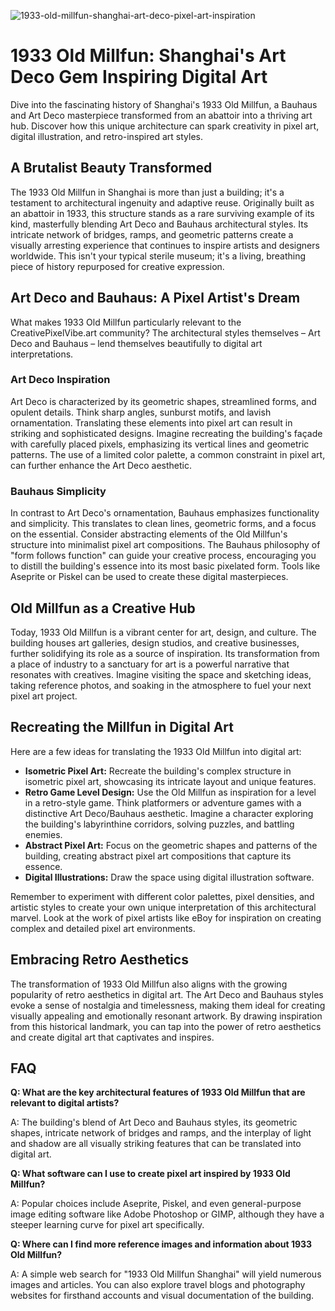 ![1933-old-millfun-shanghai-art-deco-pixel-art-inspiration](https://images.pexels.com/photos/3028684/pexels-photo-3028684.jpeg?auto=compress&cs=tinysrgb&fit=crop&h=627&w=1200)

# 1933 Old Millfun: Shanghai's Art Deco Gem Inspiring Digital Art

Dive into the fascinating history of Shanghai's 1933 Old Millfun, a Bauhaus and Art Deco masterpiece transformed from an abattoir into a thriving art hub. Discover how this unique architecture can spark creativity in pixel art, digital illustration, and retro-inspired art styles.

## A Brutalist Beauty Transformed

The 1933 Old Millfun in Shanghai is more than just a building; it's a testament to architectural ingenuity and adaptive reuse. Originally built as an abattoir in 1933, this structure stands as a rare surviving example of its kind, masterfully blending Art Deco and Bauhaus architectural styles. Its intricate network of bridges, ramps, and geometric patterns create a visually arresting experience that continues to inspire artists and designers worldwide. This isn't your typical sterile museum; it's a living, breathing piece of history repurposed for creative expression.

## Art Deco and Bauhaus: A Pixel Artist's Dream

What makes 1933 Old Millfun particularly relevant to the CreativePixelVibe.art community? The architectural styles themselves – Art Deco and Bauhaus – lend themselves beautifully to digital art interpretations.

### Art Deco Inspiration

Art Deco is characterized by its geometric shapes, streamlined forms, and opulent details. Think sharp angles, sunburst motifs, and lavish ornamentation. Translating these elements into pixel art can result in striking and sophisticated designs. Imagine recreating the building's façade with carefully placed pixels, emphasizing its vertical lines and geometric patterns. The use of a limited color palette, a common constraint in pixel art, can further enhance the Art Deco aesthetic.

### Bauhaus Simplicity

In contrast to Art Deco's ornamentation, Bauhaus emphasizes functionality and simplicity. This translates to clean lines, geometric forms, and a focus on the essential. Consider abstracting elements of the Old Millfun's structure into minimalist pixel art compositions. The Bauhaus philosophy of "form follows function" can guide your creative process, encouraging you to distill the building's essence into its most basic pixelated form. Tools like Aseprite or Piskel can be used to create these digital masterpieces.

## Old Millfun as a Creative Hub

Today, 1933 Old Millfun is a vibrant center for art, design, and culture. The building houses art galleries, design studios, and creative businesses, further solidifying its role as a source of inspiration. Its transformation from a place of industry to a sanctuary for art is a powerful narrative that resonates with creatives. Imagine visiting the space and sketching ideas, taking reference photos, and soaking in the atmosphere to fuel your next pixel art project.

## Recreating the Millfun in Digital Art

Here are a few ideas for translating the 1933 Old Millfun into digital art:

*   **Isometric Pixel Art:** Recreate the building's complex structure in isometric pixel art, showcasing its intricate layout and unique features.
*   **Retro Game Level Design:** Use the Old Millfun as inspiration for a level in a retro-style game. Think platformers or adventure games with a distinctive Art Deco/Bauhaus aesthetic. Imagine a character exploring the building's labyrinthine corridors, solving puzzles, and battling enemies.
*   **Abstract Pixel Art:** Focus on the geometric shapes and patterns of the building, creating abstract pixel art compositions that capture its essence.
*   **Digital Illustrations:** Draw the space using digital illustration software.

Remember to experiment with different color palettes, pixel densities, and artistic styles to create your own unique interpretation of this architectural marvel. Look at the work of pixel artists like eBoy for inspiration on creating complex and detailed pixel art environments.

## Embracing Retro Aesthetics

The transformation of 1933 Old Millfun also aligns with the growing popularity of retro aesthetics in digital art. The Art Deco and Bauhaus styles evoke a sense of nostalgia and timelessness, making them ideal for creating visually appealing and emotionally resonant artwork. By drawing inspiration from this historical landmark, you can tap into the power of retro aesthetics and create digital art that captivates and inspires.

## FAQ

**Q: What are the key architectural features of 1933 Old Millfun that are relevant to digital artists?**

A: The building's blend of Art Deco and Bauhaus styles, its geometric shapes, intricate network of bridges and ramps, and the interplay of light and shadow are all visually striking features that can be translated into digital art.

**Q: What software can I use to create pixel art inspired by 1933 Old Millfun?**

A: Popular choices include Aseprite, Piskel, and even general-purpose image editing software like Adobe Photoshop or GIMP, although they have a steeper learning curve for pixel art specifically.

**Q: Where can I find more reference images and information about 1933 Old Millfun?**

A: A simple web search for "1933 Old Millfun Shanghai" will yield numerous images and articles. You can also explore travel blogs and photography websites for firsthand accounts and visual documentation of the building.